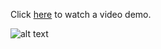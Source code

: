 Click [here](https://streamable.com/yukioo) to watch a video demo.

![alt text](https://i.imgur.com/jV8msLM.jpeg)
